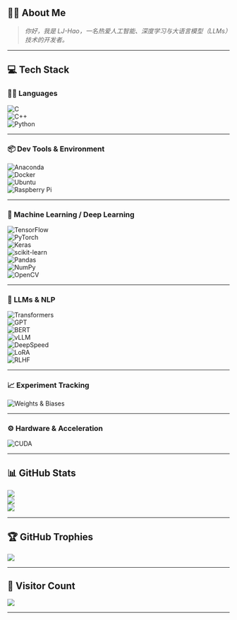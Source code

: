 ## 🧑‍💻 About Me

> *你好，我是 LJ-Hao，一名热爱人工智能、深度学习与大语言模型（LLMs）技术的开发者。*

---

## 💻 Tech Stack

### 🧑‍💻 Languages
![C](https://img.shields.io/badge/c-%2300599C.svg?style=for-the-badge&logo=c&logoColor=white)  
![C++](https://img.shields.io/badge/c++-%2300599C.svg?style=for-the-badge&logo=c%2B%2B&logoColor=white)  
![Python](https://img.shields.io/badge/python-3670A0?style=for-the-badge&logo=python&logoColor=ffdd54)

---

### 📦 Dev Tools & Environment
![Anaconda](https://img.shields.io/badge/Anaconda-%2344A833.svg?style=for-the-badge&logo=anaconda&logoColor=white)  
![Docker](https://img.shields.io/badge/docker-%232496ED.svg?style=for-the-badge&logo=docker&logoColor=white)  
![Ubuntu](https://img.shields.io/badge/Ubuntu-%23E95420.svg?style=for-the-badge&logo=Ubuntu&logoColor=white)  
![Raspberry Pi](https://img.shields.io/badge/Raspberry%20Pi-C51A4A?style=for-the-badge&logo=Raspberry-Pi&logoColor=white)

---

### 🧠 Machine Learning / Deep Learning
![TensorFlow](https://img.shields.io/badge/TensorFlow-%23FF6F00.svg?style=for-the-badge&logo=TensorFlow&logoColor=white)  
![PyTorch](https://img.shields.io/badge/PyTorch-%23EE4C2C.svg?style=for-the-badge&logo=PyTorch&logoColor=white)  
![Keras](https://img.shields.io/badge/Keras-%23D00000.svg?style=for-the-badge&logo=Keras&logoColor=white)  
![scikit-learn](https://img.shields.io/badge/scikit--learn-%23F7931E.svg?style=for-the-badge&logo=scikit-learn&logoColor=white)  
![Pandas](https://img.shields.io/badge/pandas-%23150458.svg?style=for-the-badge&logo=pandas&logoColor=white)  
![NumPy](https://img.shields.io/badge/numpy-%23013243.svg?style=for-the-badge&logo=numpy&logoColor=white)  
![OpenCV](https://img.shields.io/badge/OpenCV-27338e?style=for-the-badge&logo=OpenCV&logoColor=white)

---

### 🤖 LLMs & NLP
![Transformers](https://img.shields.io/badge/HuggingFace%20Transformers-%23FFD21F.svg?style=for-the-badge&logo=huggingface&logoColor=black)  
![GPT](https://img.shields.io/badge/GPT-%236136EC.svg?style=for-the-badge&logo=OpenAI&logoColor=white)  
![BERT](https://img.shields.io/badge/BERT-%23006aff.svg?style=for-the-badge&logoColor=white)  
![vLLM](https://img.shields.io/badge/vLLM-%23007ACC.svg?style=for-the-badge&logoColor=white)  
![DeepSpeed](https://img.shields.io/badge/DeepSpeed-%2317282D.svg?style=for-the-badge&logo=nvidia&logoColor=white)  
![LoRA](https://img.shields.io/badge/LoRA-%23F59E0B.svg?style=for-the-badge&logoColor=white)  
![RLHF](https://img.shields.io/badge/RLHF-%23EF4444.svg?style=for-the-badge&logoColor=white)

---

### 📈 Experiment Tracking
![Weights & Biases](https://img.shields.io/badge/W&B-%23FFBE00.svg?style=for-the-badge&logo=WeightsAndBiases&logoColor=black)

---

### ⚙️ Hardware & Acceleration
![CUDA](https://img.shields.io/badge/CUDA-76B900?style=for-the-badge&logo=nvidia-cuda&logoColor=white)

---

## 📊 GitHub Stats

![](https://github-readme-stats.vercel.app/api?username=LJ-Hao&theme=ayu-mirage&hide_border=false&include_all_commits=true&count_private=false)  
![](https://github-readme-streak-stats.herokuapp.com/?user=LJ-Hao&theme=ayu-mirage&hide_border=false)  
![](https://github-readme-stats.vercel.app/api/top-langs/?username=LJ-Hao&theme=ayu-mirage&hide_border=false&include_all_commits=true&count_private=false&layout=compact)

---

## 🏆 GitHub Trophies

![](https://github-trophies.vercel.app/?username=LJ-Hao&theme=radical&no-frame=false&no-bg=false&margin-w=4)

---

## 🔢 Visitor Count

[![](https://visitcount.itsvg.in/api?id=LJ-Hao&icon=5&color=4)](https://visitcount.itsvg.in)

---

